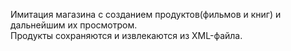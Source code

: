 Имитация магазина с созданием продуктов(фильмов и книг) и дальнейшим их просмотром.  
Продукты сохраняются и извлекаются из XML-файла.